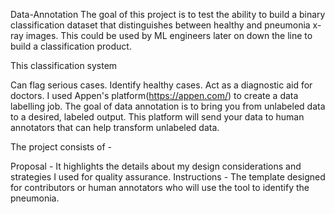 Data-Annotation
The goal of this project is to test the ability to build a binary classification dataset that distinguishes between healthy and pneumonia x-ray images. This could be used by ML engineers later on down the line to build a classification product.

This classification system

Can flag serious cases.
Identify healthy cases.
Act as a diagnostic aid for doctors.
I used Appen's platform(https://appen.com/) to create a data labelling job. The goal of data annotation is to bring you from unlabeled data to a desired, labeled output. This platform will send your data to human annotators that can help transform unlabeled data.

The project consists of -

Proposal - It highlights the details about my design considerations and strategies I used for quality assurance.
Instructions - The template designed for contributors or human annotators who will use the tool to identify the pneumonia.
